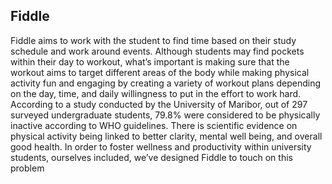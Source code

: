 ## Fiddle

Fiddle aims to work with the student to find time based on their study schedule and work around events. Although
students may find pockets within their day to workout, what’s important is making sure that the workout aims to target
different areas of the body while making physical activity fun and engaging by creating a variety of workout plans
depending on the day, time, and daily willingness to put in the effort to work hard. According to a study conducted by
the University of Maribor, out of 297 surveyed undergraduate students, 79.8% were considered to be physically inactive
according to WHO guidelines. There is scientific evidence on physical activity being linked to better clarity, mental
well being, and overall good health. In order to foster wellness and productivity within university students, ourselves
included, we’ve designed Fiddle to touch on this problem